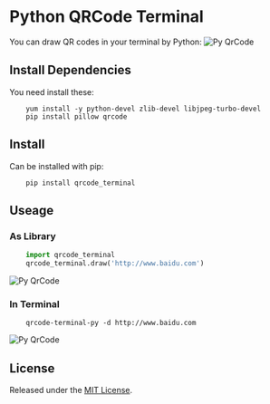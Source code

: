 # Python QRCode Terminal
You can draw QR codes in your terminal by Python:
![Py QrCode][cmdqrcode-example-img]

## Install Dependencies
You need install these:
```shell    
    yum install -y python-devel zlib-devel libjpeg-turbo-devel
    pip install pillow qrcode
```

## Install
Can be installed with pip:
``` shell
    pip install qrcode_terminal
```

## Useage

### As Library
```python
    import qrcode_terminal
    qrcode_terminal.draw('http://www.baidu.com')
```
![Py QrCode][pyqrcode-example-img]

### In Terminal
``` shell
    qrcode-terminal-py -d http://www.baidu.com
```
![Py QrCode][cmdqrcode-example-img]

[pyqrcode-example-img]:https://raw.githubusercontent.com/alishtory/qrcode-terminal/master/example/pyqrcode.jpg
[cmdqrcode-example-img]:https://raw.githubusercontent.com/alishtory/qrcode-terminal/master/example/cmdqrcode.jpg

## License
Released under the [MIT License](https://raw.githubusercontent.com/dawndiy/qrcode-terminal/master/LICENSE).
